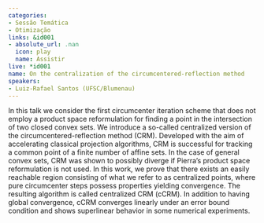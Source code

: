 ```yaml
---
categories:
- Sessão Temática
- Otimização
links: &id001
- absolute_url: .nan
  icon: play
  name: Assistir
live: *id001
name: On the centralization of the circumcentered-reflection method
speakers:
- Luiz-Rafael Santos (UFSC/Blumenau)
---
```


In this talk we consider the first circumcenter iteration scheme that does not employ a product space reformulation for finding a point in the intersection of two closed convex sets. We introduce a so-called centralized version of the circumcentered-reflection method (CRM). Developed with the aim of accelerating classical projection algorithms, CRM is successful for tracking a common point of a finite number of affine sets. In the case of general convex sets, CRM was shown to possibly diverge if Pierra’s product space reformulation is not used. In this work, we prove that there exists an easily reachable region consisting of what we refer to as centralized points, where pure circumcenter steps possess properties yielding convergence. The resulting algorithm is called centralized CRM (cCRM). In addition to having global convergence, cCRM converges linearly under an error bound condition and shows superlinear behavior in some numerical experiments.